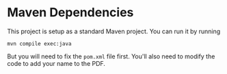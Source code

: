 # Maven Dependencies
This project is setup as a standard Maven project.  You can run it by running
```
mvn compile exec:java
```

But you will need to fix the `pom.xml` file first.  You'll also need to modify the code to
add your name to the PDF. 
